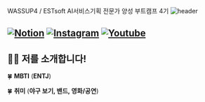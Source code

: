 WASSUP4 / ESTsoft AI서비스기획 전문가 양성 부트캠프 4기
![header](https://capsule-render.vercel.app/api?type=venom&height=300&section=header&text=안녕하세요%20이현입니다!&fontSize=30&theme=vue)

[![Notion](https://img.shields.io/badge/Notion-E6E6E6?logo=Notion&logoColor=fff)](https://www.notion.so/oreumi/f14976096d2440538b68c8ae06e099c9?pvs=4)
[![Instagram](https://img.shields.io/badge/Instagram-E6E6E6?logo=Instagram&logoColor=fff)](https://www.instagram.com/leelnyeon/)
[![Youtube](https://img.shields.io/badge/Youtube-E6E6E6?logo=Youtube&logoColor=fff)](https://youtu.be/ixYwKLlvFqg?feature=shared)
---
## 🙋‍♀️ 저를 소개합니다!

🍀 **MBTI** (**ENTJ**)

🍀 **취미** (**야구 보기, 밴드, 영화/공연**)


  

